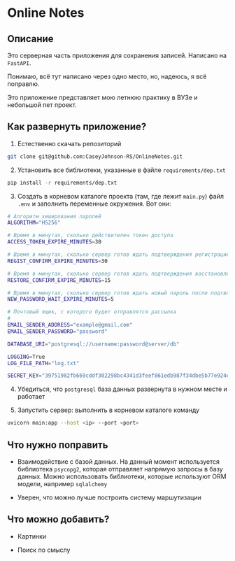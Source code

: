 # Online Notes

## Описание

Это серверная часть приложения для сохранения записей. Написано на `FastAPI`. 

Понимаю, всё тут написано через одно место, но, надеюсь, я всё поправлю. 

Это приложение представляет мою летнюю практику в ВУЗе и небольшой пет проект.

## Как развернуть приложение?

1. Естественно скачать репозиторий

```bash
git clone git@github.com:CaseyJohnson-RS/OnlineNotes.git
```

2. Установить все библиотеки, указанные в файле `requirements/dep.txt`

```bash
pip install -r requirements/dep.txt
```

3. Создать в корневом каталоге проекта (там, где лежит `main.py`) файл `.env` и заполнить переменные окружения. Вот они:

```bash
# Алгоритм хеширования паролей
ALGORITHM="HS256"

# Время в минутах, сколько действителен токен доступа
ACCESS_TOKEN_EXPIRE_MINUTES=30

# Время в минутах, сколько сервер готов ждать подтверждения регистрации
REGIST_CONFIRM_EXPIRE_MINUTES=30

# Время в минутах, сколько сервер готов ждать подтверждения восстановления пароля
RESTORE_CONFIRM_EXPIRE_MINUTES=15

# Время в минутах, сколько сервер готов ждать новый пароль после подтверждения восстановления
NEW_PASSWORD_WAIT_EXPIRE_MINUTES=5

# Почтовый ящик, с которого будет отправлятся рассылка
# 
EMAIL_SENDER_ADDRESS="example@gmail.com"
EMAIL_SENDER_PASSWORD="password"

DATABASE_URI="postgresql://username:password@server/db"

LOGGING=True
LOG_FILE_PATH="log.txt"

SECRET_KEY="39751982fb669cddf302298bc4341d3feef861edb987f34dbe5b77e924efa014"
```

4. Убедиться, что `postgresql` база данных развернута в нужном месте и работает

5. Запустить сервер: выполнить в корневом каталоге команду

```bash
uvicorn main:app --host <ip> --port <port>
```

## Что нужно поправить

- Взаимодействие с базой данных. На данный момент используется библиотека `psycopg2`, которая отправляет напрямую запросы в базу данных. Можно использовать библиотеки, которые используют ORM модели, например `sqlalchemy`

- Уверен, что можно лучше построить систему маршутизации

## Что можно добавить?

- Картинки

- Поиск по смыслу
